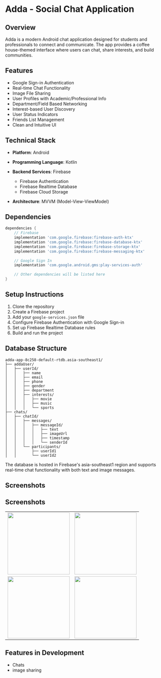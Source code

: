 # Adda - Social Chat Application

## Overview
Adda is a modern Android chat application designed for students and professionals to connect and communicate. The app provides a coffee house-themed interface where users can chat, share interests, and build communities.

## Features
- Google Sign-in Authentication
- Real-time Chat Functionality 
- Image File Sharing
- User Profiles with Academic/Professional Info
- Department/Field Based Networking
- Interest-based User Discovery
- User Status Indicators
- Friends List Management
- Clean and Intuitive UI

## Technical Stack
- **Platform**: Android
- **Programming Language**: Kotlin
- **Backend Services**: Firebase
  - Firebase Authentication
  - Firebase Realtime Database
  - Firebase Cloud Storage

- **Architecture**: MVVM (Model-View-ViewModel)

## Dependencies
```gradle
dependencies {
    // Firebase
    implementation 'com.google.firebase:firebase-auth-ktx'
    implementation 'com.google.firebase:firebase-database-ktx'
    implementation 'com.google.firebase:firebase-storage-ktx'
    implementation 'com.google.firebase:firebase-messaging-ktx'
    
    // Google Sign In
    implementation 'com.google.android.gms:play-services-auth'
    
    // Other dependencies will be listed here
}
```

## Setup Instructions
1. Clone the repository
2. Create a Firebase project
3. Add your `google-services.json` file
4. Configure Firebase Authentication with Google Sign-in
5. Set up Firebase Realtime Database rules
6. Build and run the project

## Database Structure
```
adda-app-8c258-default-rtdb.asia-southeast1/
├── addaUser/
│   ├── userId/
│   │   ├── name
│   │   ├── email
│   │   ├── phone
│   │   ├── gender
│   │   ├── department
│   │   ├── interests/
│   │   │   ├── movie
│   │   │   ├── music
│   │   │   └── sports
├── chats/
│   ├── chatId/
│   │   ├── messages/
│   │   │   ├── messageId/
│   │   │   │   ├── text
│   │   │   │   ├── imageUrl
│   │   │   │   ├── timestamp
│   │   │   │   └── senderId
│   │   └── participants/
│   │       ├── userId1
│   │       └── userId2
```

The database is hosted in Firebase's asia-southeast1 region and supports real-time chat functionality with both text and image messages.

## Screenshots

## Screenshots

<table>
  <tr>
    <td><img src="https://github.com/user-attachments/assets/db0569a3-b79c-4c3d-af5f-2e81dcfe5609" width="200" /></td>
    <td><img src="https://github.com/user-attachments/assets/884e0703-52fa-49d6-a2f3-a3baec8a27fc" width="200" /></td>
  </tr>
  <tr>
    <td><img src="https://github.com/user-attachments/assets/b34097e5-90ca-49f6-9952-18bb0bd07489" width="200" /></td>
    <td><img src="https://github.com/user-attachments/assets/b33ccdb8-5c9c-45eb-9d59-831633d56719" width="200" /></td>
  </tr>
</table>



## Features in Development
- Chats
- image sharing


